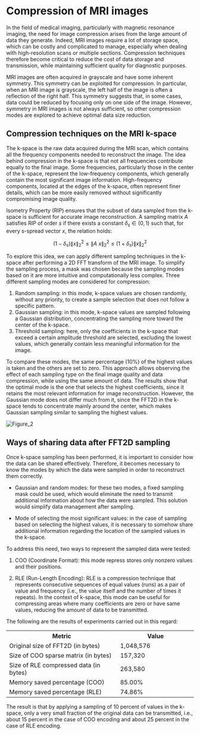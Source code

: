 # Compression of MRI images

In the field of medical imaging, particularly with magnetic resonance imaging, the need for image compression arises from the large amount of data they generate. Indeed, MRI images require a lot of storage space, which can be costly and complicated to manage, especially when dealing with high-resolution scans or multiple sections. Compression techniques therefore become critical to reduce the cost of data storage and transmission, while maintaining sufficient quality for diagnostic purposes.

MRI images are often acquired in grayscale and have some inherent symmetry. This symmetry can be exploited for compression. In particular, when an MRI image is grayscale, the left half of the image is often a reflection of the right half. This symmetry suggests that, in some cases, data could be reduced by focusing only on one side of the image. However, symmetry in MRI images is not always sufficient, so other compression modes are explored to achieve optimal data size reduction.


## Compression techniques on the MRI k-space

The k-space is the raw data acquired during the MRI scan, which contains all the frequency components needed to reconstruct the image. The idea behind compression in the k-space is that not all frequencies contribute equally to the final image. Some frequencies, particularly those in the center of the k-space, represent the low-frequency components, which generally contain the most significant image information. High-frequency components, located at the edges of the k-space, often represent finer details, which can be more easily removed without significantly compromising image quality.

Isometry Property (RIP) ensures that the subset of data sampled from the k-space is sufficient for accurate image reconstruction. A sampling matrix $A$ satisfies RIP of order $s$ if there exists a constant $δ_s ∈(0,1)$ such that, for every s-spread vector $x$, the relation holds: 

$$(1−δ_s) \|x\|_2^2 ​\leq \|A\ x\|_2^2 ​\leq (1+δ_s)\|x\|_2^2 $$

To explore this idea, we can apply different sampling techniques in the k-space after performing a 2D FFT transform of the MRI image. To simplify the sampling process, a mask was chosen because the sampling modes based on it are more intuitive and computationally less complex. Three different sampling modes are considered for compression:
   
1. Random sampling: in this mode, k-space values are chosen randomly, without any priority, to create a sample selection that does not follow a specific pattern.
2. Gaussian sampling: in this mode, k-space values are sampled following a Gaussian distribution, concentrating the sampling more toward the center of the k-space.
3. Threshold sampling: here, only the coefficients in the k-space that exceed a certain amplitude threshold are selected, excluding the lowest values, which generally contain less meaningful information for the image.

To compare these modes, the same percentage (10%) of the highest values is taken and the others are set to zero. This approach allows observing the effect of each sampling type on the final image quality and data compression, while using the same amount of data. The results show that the optimal mode is the one that selects the highest coefficients, since it retains the most relevant information for image reconstruction. However, the Gaussian mode does not differ much from it, since the FFT2D in the k-space tends to concentrate mainly around the center, which makes Gaussian sampling similar to sampling the highest values.

![Figure_2](https://github.com/user-attachments/assets/b2363f85-79c4-40f7-99d4-8238c297bbf0)


## Ways of sharing data after FFT2D sampling

Once k-space sampling has been performed, it is important to consider how the data can be shared effectively. Therefore, it becomes necessary to know the modes by which the data were sampled in order to reconstruct them correctly.

- Gaussian and random modes: for these two modes, a fixed sampling mask could be used, which would eliminate the need to transmit additional information about how the data were sampled. This solution would simplify data management after sampling.

- Mode of selecting the most significant values: in the case of sampling based on selecting the highest values, it is necessary to somehow share additional information regarding the location of the sampled values in the k-space.

To address this need, two ways to represent the sampled data were tested:

1. COO (Coordinate Format): this mode repress stores only nonzero values and their positions.

2. RLE (Run-Length Encoding): RLE is a compression technique that represents consecutive sequences of equal values (runs) as a pair of value and frequency (i.e., the value itself and the number of times it repeats). In the context of k-space, this mode can be useful for compressing areas where many coefficients are zero or have same values, reducing the amount of data to be transmitted.

The following are the results of experiments carried out in this regard:

<table align="center">
  <tr>
    <th style="width: 300px;">Metric</th>
    <th style="width: 200px;">Value</th>
  </tr>
  <tr>
    <td>Original size of FFT2D (in bytes)</td>
    <td>1,048,576</td>
  </tr>
  <tr>
    <td>Size of COO sparse matrix (in bytes)</td>
    <td>157,320</td>
  </tr>
  <tr>
    <td>Size of RLE compressed data (in bytes)</td>
    <td>263,580</td>
  </tr>
  <tr>
    <td>Memory saved percentage (COO)</td>
    <td>85.00%</td>
  </tr>
  <tr>
    <td>Memory saved percentage (RLE)</td>
    <td>74.86%</td>
  </tr>
</table>

The result is that by applying a sampling of 10 percent of values in the k-space, only a very small fraction of the original data can be transmitted, i.e., about 15 percent in the case of COO encoding and about 25 percent in the case of RLE encoding.
